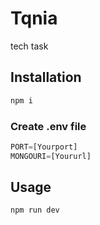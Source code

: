# Tqnia

tech task

## Installation

```bash
npm i
```

### Create .env file

```python
PORT=[Yourport]
MONGOURI=[Yoururl]
```

## Usage

```bash
npm run dev
```
